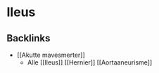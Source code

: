 # Ileus

## Backlinks
* [[Akutte mavesmerter]]
	* Alle
	[[Ileus]]
	[[Hernier]]
	[[Aortaaneurisme]]

<!-- {BearID:1617BF3A-5975-41D0-B96B-58F260B856A8-86299-00013615B2E13998} -->
